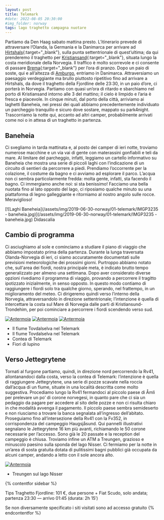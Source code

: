 ```yaml
---
layout: post
title: Telemark
#date: 2022-08-05 20:30:00
#img_folder: norway
tags: lago traghetto campagna nuotare
---
```



Partiamo da Den Haag sabato mattina presto. L’itinerario prevede di attraversare l’Olanda, la Germania e la Danimarca per arrivare ad [Hirtshals](https://en.wikipedia.org/wiki/Hirtshals){:target="_blank"}, sulla punta settentrionale di quest’ultima; da qui prenderemo il traghetto per [Kristiansand](https://it.wikipedia.org/wiki/Kristiansand){:target="_blank"}, situata lungo la costa meridionale della Norvegia. Il traffico è molto scorrevole e ci consente di passare [Brema](https://it.wikipedia.org/wiki/Brema){:target="_blank"} per l’ora di pranzo. Dopo un paio di soste, qui e all’altezza di [Amburgo](https://it.wikipedia.org/wiki/Amburgo), entriamo in Danimarca. Attraversiamo un paesaggio verdeggiante ma brullo piuttosto ripetitivo fino ad arrivare a Hirtshals, da dove il traghetto della Fjordline delle 23:30, in un paio d’ore, ci porterà in Norvegia. Partiamo con quasi un’ora di ritardo e sbarchiamo nel porto di Kristiansand intorno alle 3 del mattino; il cielo è limpido e l’aria è fresca e piacevole. In cinque minuti, dal porto della città, arriviamo ai laghetti Baneheia, nei pressi dei quali abbiamo precedentemente individuato un parcheggio tranquillo e sicuro dove sostare, mappato su park4night. Trascorriamo la notte qui, accanto ad altri camper, probabilmente arrivati come noi o in attesa di un traghetto in partenza.

## Baneheia

Ci svegliamo in tarda mattinata e, al posto dei camper di ieri notte, troviamo numerose macchine e un via vai di gente con materassini gonfiabili e teli da mare. Al limitare del parcheggio, infatti, leggiamo un cartello informativo su Baneheia che mostra una serie di piccoli laghi con l’indicazione di un circuito di sentieri da percorrere a piedi. Prendiamo l’occorrente per la colazione, il costume da bagno e ci avviamo ad esplorare il parco. L’acqua non ci sembra particolarmente fredda: molta gente, infatti, sta facendo il bagno. Ci immergiamo anche noi: si sta benissimo! Facciamo una bella nuotata fino al lato opposto del lago, ci riposiamo qualche minuto su una piattaforma di legno galleggiante e ritorniamo al nostro angolo sulle rocce. Meraviglioso!

[![Laghi Baneheia](/assets/img/2019-06-30-norway/01-telemark/IMGP3235 - baneheia.jpg)](/assets/img/2019-06-30-norway/01-telemark/IMGP3235 - baneheia.jpg)
Didascalia

## Cambio di programma

Ci asciughiamo al sole e cominciamo a studiare il piano di viaggio che abbiamo impostato prima della partenza. Durante la lunga traversata Olanda-Norvegia di ieri, ci siamo accuratamente documentati sulle previsioni meteorologiche dei prossimi giorni. Purtroppo abbiamo notato che, sull'area dei fiordi, nostra principale meta, è indicato brutto tempo generalizzato per almeno una settimana. Dopo aver considerato diverse opzioni rivediamo il programma di viaggio, provando a percorrere il tragitto ipotizzato inizialmente, in senso opposto. In questo modo contiamo di raggiungere i fiordi solo tra qualche giorno, sperando, nel frattempo, in un miglioramento del meteo. Ci dirigeremo quindi verso l’interno della Norvegia, attraversandolo in direzione settentrionale; l’intenzione è quella di intercettare la costa sul Mare di Norvegia dalle parti di Kristiansund-Trondehim, per poi cominciare a percorrere i fiordi scendendo verso sud.

[![Antermoia](/assets/img/antermoia/antermoia_4.jpg)](/assets/img/antermoia/antermoia_4.jpg)
[![Antermoia](/assets/img/antermoia/antermoia_4.jpg)](/assets/img/antermoia/antermoia_4.jpg)
[![Antermoia](/assets/img/antermoia/antermoia_4.jpg)](/assets/img/antermoia/antermoia_4.jpg)

* Il fiume Tovdalselva nel Telemark
* Il fiume Tovdalselva nel Telemark
* Contea di Telemark
* Fiori di lupino

## Verso Jettegrytene

Tornati al furgone partiamo, quindi, in direzione nord percorrendo la Rv41, allontanandoci dalla costa, verso la contea di Telemark: l’intenzione è quella di raggiungere Jettegrytene, una serie di pozze scavate nella roccia dall’acqua di un fiume, situate in una località descritta come molto suggestiva. Procediamo lungo la Rv41 fermandoci al piccolo paese di Åmli per prelevare un po’ di corone norvegesi, in quanto pare che ci sia un pedaggio da pagare per accedere al sito delle pozze e non ci risulta chiaro in che modalità avvenga il pagamento. Il piccolo paese sembra semideserto e non riusciamo a trovare la banca segnalata all’ingresso dell’abitato. Proseguiamo fino all’intersezione della Rv41 con la Fv352, in corrispondenza del campeggio Haugsjåsund. Qui pannelli illustrativi segnalano le Jettegrytene 16 km più avanti, richiamando le 50 corone necessarie per l’accesso. Sono già le 20 passate e la reception del campeggio è chiusa. Troviamo infine un ATM a Treungen, grazioso e minuscolo paesino sulla sponda del lago Nisser. Ci fermiamo per la notte in un’area di sosta gratuita dotata di pulitissimi bagni pubblici già occupata da alcuni camper, andando a letto con il sole ancora alto.

[![Antermoia](/assets/img/antermoia/antermoia_4.jpg)](/assets/img/antermoia/antermoia_4.jpg)

* Treungen sul lago Nisser

{% contentfor sidebar %}

Tips
Traghetto Fjordline: 101 €, due persone + Fiat Scudo, solo andata; partenza 23:30 — arrivo 01:45 (durata: 2h 15′)

Se non diversamente specificato i siti visitati sono ad accesso gratuito
{% endcontentfor %}
